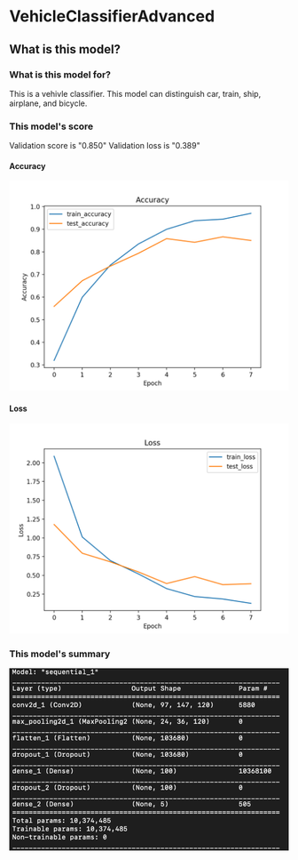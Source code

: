 # VehicleClassifierAdvanced
## What is this model?
### What is this model for?
This is a vehivle classifier.
This model can distinguish car, train, ship, airplane, and bicycle.

### This model's score
Validation score is "0.850"
Validation loss is "0.389"

#### Accuracy
![model accuracy](./ModelImages/Accuracy.png)

#### Loss
![model accuracy](./ModelImages/Loss.png)

### This model's summary
![model summary](./ModelImages/ModelSummary.png)
